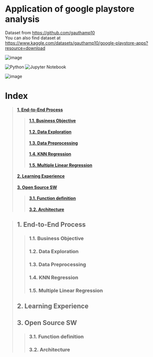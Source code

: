 # Application of google playstore analysis
Dataset from https://github.com/gauthamp10  
You can also find dataset at https://www.kaggle.com/datasets/gauthamp10/google-playstore-apps?resource=download

![image](https://user-images.githubusercontent.com/71575861/171389336-ebe6d7c4-f447-4719-9a88-9669bf20f281.png)

![Python](https://img.shields.io/badge/python-3670A0?style=for-the-badge&logo=python&logoColor=ffdd54)
![Jupyter Notebook](https://img.shields.io/badge/jupyter-%23FA0F00.svg?style=for-the-badge&logo=jupyter&logoColor=white)


![image](https://user-images.githubusercontent.com/71575861/171391048-d986ee47-22a1-4911-b80b-a82121babda0.png)

# Index

> #### [1. End-to-End Process](#1-end-to-end-process)
>> #### [1.1. Business Objective](#11-business-objective)
>> #### [1.2. Data Exploration](#12-data-exploration)
>> #### [1.3. Data Preprocessing](#13-data-preprocessing)
>> #### [1.4. KNN Regression](#14-knn-regression)
>> #### [1.5. Multiple Linear Regression](15-multiple-linear-regression)
> #### [2. Learning Experience](2-learning-experience)
> #### [3. Open Source SW](3-open-source-sw)
>> #### [3.1. Function definition](31-function-definition)
>> #### [3.2. Architecture](32-architecture)




> ## 1. End-to-End Process
>> ### 1.1. Business Objective
>> ### 1.2. Data Exploration
>> ### 1.3. Data Preprocessing
>> ### 1.4. KNN Regression
>> ### 1.5. Multiple Linear Regression
> ## 2. Learning Experience
> ## 3. Open Source SW
>> ### 3.1. Function definition
>> ### 3.2. Architecture
